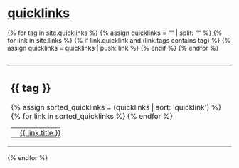 # [quicklinks](#quicklinks)

{% for tag in site.quicklinks %}
  {% assign quicklinks = "" | split: "" %}
  {% for link in site.links %}
    {% if link.quicklink and (link.tags contains tag) %}
      {% assign quicklinks = quicklinks | push: link %}
    {% endif %}
  {% endfor %}
  <table style="display:block; float:left; border:0;"><tr><td style="border:0;">
  <h2>{{ tag }}</h2>
  <table style="border:0;">
  {% assign sorted_quicklinks = (quicklinks | sort: 'quicklink') %}
  {% for link in sorted_quicklinks %}
    <tr>
      <td style="border:0;padding:2px;vertical-align:middle;">
        <img src="{{ link.weburl }}/favicon.ico" style="width:16px;height:16px;border:0;padding:0;margin:0;"/>
      </td>
      <td style="border:0;padding:0;vertical-align:middle;">
        <a href="{{ link.weburl }}">{{ link.title }}</a>
      </td>
    </tr>   
  {% endfor %}
  </table>
  </td></tr></table>
{% endfor %}

<p style="clear: left;"></p>
